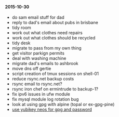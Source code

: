 #### 2015-10-30 ####

- do sam email stuff for dad
- reply to dad's email about pubs in brisbane
- tidy room
- work out what clothes need repairs
- work out what clothes should be recycled
- tidy desk
- migrate to pass from my own thing
- get visitor parkign permits
- deal with washing machine
- migrate dad's emails to ashbrook
- move dns off gertie
- script creation of tmux sessions on shell-01
- reduce rsync.net backup costs
- rsync email to rsync.net?
- rsync iron chef on ermintrude to backup-1?
- fix ipv6 issues in ufw module
- fix mysql module log rotation bug
- look at using gpg with alpine (topal or ex-gpg-pine)
- [use yubikey neos for gpg and password](http://viccuad.me/blog/secure-yourself-part-1-airgapped-computer-and-GPG-smartcards/) 
